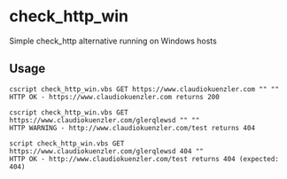 # check_http_win
Simple check_http alternative running on Windows hosts

Usage 
---

    cscript check_http_win.vbs GET https://www.claudiokuenzler.com "" ""
    HTTP OK - https://www.claudiokuenzler.com returns 200
    
    cscript check_http_win.vbs GET https://www.claudiokuenzler.com/glerqlewsd "" ""
    HTTP WARNING - http://www.claudiokuenzler.com/test returns 404
    
    script check_http_win.vbs GET https://www.claudiokuenzler.com/glerqlewsd 404 ""
    HTTP OK - http://www.claudiokuenzler.com/test returns 404 (expected: 404)
